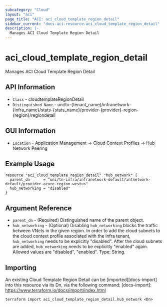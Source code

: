 ```yaml
---
subcategory: "Cloud"
layout: "aci"
page_title: "ACI: aci_cloud_template_region_detail"
sidebar_current: "docs-aci-resource-aci_cloud_template_region_detail"
description: |-
  Manages ACI Cloud Template Region Detail
---
```


# aci_cloud_template_region_detail #

Manages ACI Cloud Template Region Detail

## API Information ##

* `Class` - cloudtemplateRegionDetail
* `Distinguished Name` - uni/tn-{tenant_name}/infranetwork-{infra_name}/stats-{stats_name}/provider-{provider}-region-{region}/regiondetail

## GUI Information ##

* `Location` - Application Management -> Cloud Context Profiles -> Hub Network Peering

## Example Usage ##

```hcl
resource "aci_cloud_template_region_detail" "hub_network" {
  parent_dn      = "uni/tn-infra/infranetwork-default/intnetwork-default/provider-azure-region-westus"
  hub_networking = "disabled"
}
```

## Argument Reference ##

* `parent_dn` - (Required) Distinguished name of the parent object.
* `hub_networking` - (Optional) Disabling `hub_networking` blocks the traffic between VNets in the given region. In order to add the cloud subnets to the cloud context profile associated with the infra tenant, `hub_networking` needs to be explicitly "disabled". After the cloud subnets are added, `hub_networking` needs to be explicitly "enabled" again. Allowed values are "disabled", "enabled". Type: String.


## Importing ##

An existing Cloud Template Region Detail can be [imported][docs-import] into this resource via its Dn, via the following command:
[docs-import]: https://www.terraform.io/docs/import/index.html

```
terraform import aci_cloud_template_region_detail.hub_network <Dn>
```